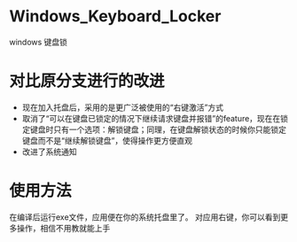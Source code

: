 # Windows_Keyboard_Locker
windows 键盘锁
# 对比原分支进行的改进
+ 现在加入托盘后，采用的是更广泛被使用的“右键激活”方式
+ 取消了“可以在键盘已锁定的情况下继续请求键盘并报错”的feature，现在在锁定键盘时只有一个选项：解锁键盘；同理，在键盘解锁状态的时候你只能锁定键盘而不是“继续解锁键盘”，使得操作更方便直观
+ 改进了系统通知

# 使用方法
在编译后运行exe文件，应用便在你的系统托盘里了。
对应用右键，你可以看到更多操作，相信不用教就能上手
